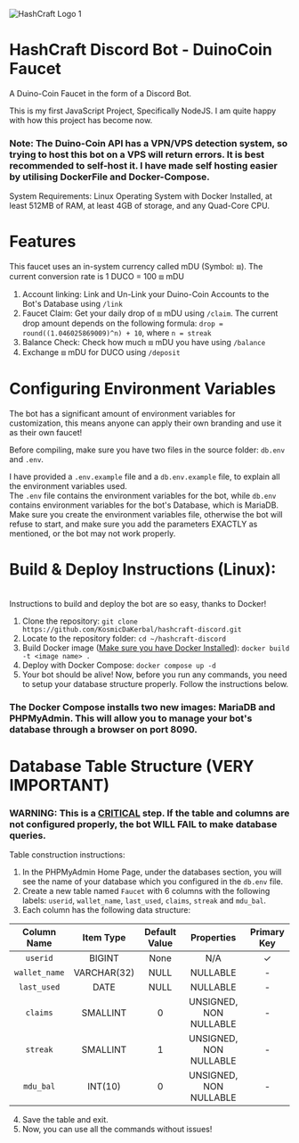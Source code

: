 ![HashCraft Logo 1](https://github.com/user-attachments/assets/d27945d5-63db-466b-adb3-2dd0ce976cbc)
# HashCraft Discord Bot - DuinoCoin Faucet
A Duino-Coin Faucet in the form of a Discord Bot.

This is my first JavaScript Project, Specifically NodeJS. I am quite happy with how this project has become now.
<br>
### Note: The Duino-Coin API has a VPN/VPS detection system, so trying to host this bot on a VPS will return errors. It is best recommended to self-host it. I have made self hosting easier by utilising DockerFile and Docker-Compose.
System Requirements: Linux Operating System with Docker Installed, at least 512MB of RAM, at least 4GB of storage, and any Quad-Core CPU.

# Features

This faucet uses an in-system currency called mDU (Symbol: ⧈). The current conversion rate is 1 DUCO = 100 ⧈ mDU
1. Account linking: Link and Un-Link your Duino-Coin Accounts to the Bot's Database using `/link`
2. Faucet Claim: Get your daily drop of ⧈ mDU using `/claim`. The current drop amount depends on the following formula: `drop = round((1.046025869009)^n) + 10`, where `n = streak`
3. Balance Check: Check how much ⧈ mDU you have using `/balance`
4. Exchange ⧈ mDU for DUCO using `/deposit`


# Configuring Environment Variables
The bot has a significant amount of environment variables for customization, this means anyone can apply their own branding and use it as their own faucet!

Before compiling, make sure you have two files in the source folder: `db.env` and `.env`.

I have provided a `.env.example` file and a `db.env.example` file, to explain all the environment variables used.<br>
The `.env` file contains the environment variables for the bot, while `db.env` contains environment variables for the bot's Database, which is MariaDB.<br>
Make sure you create the environment variables file, otherwise the bot will refuse to start, and make sure you add the parameters EXACTLY as mentioned, or the bot may not work properly.


# Build & Deploy Instructions (Linux):
<br>Instructions to build and deploy the bot are so easy, thanks to Docker!
1. Clone the repository: `git clone https://github.com/KosmicDaKerbal/hashcraft-discord.git`
2. Locate to the repository folder: `cd ~/hashcraft-discord`
3. Build Docker image ([Make sure you have Docker Installed](https://docs.docker.com/desktop/install/linux-install/)): `docker build -t <image name> .`
4. Deploy with Docker Compose: `docker compose up -d`
5. Your bot should be alive! Now, before you run any commands, you need to setup your database structure properly. Follow the instructions below.

### The Docker Compose installs two new images: MariaDB and PHPMyAdmin. This will allow you to manage your bot's database through a browser on port 8090.

# Database Table Structure (VERY IMPORTANT)
### WARNING: This is a <u>CRITICAL</u> step. If the table and columns are not configured properly, the bot WILL FAIL to make database queries.

Table construction instructions:
1. In the PHPMyAdmin Home Page, under the databases section, you will see the name of your database which you configured in the `db.env` file.
2. Create a new table named `Faucet` with 6 columns with the following labels: `userid`, `wallet_name`, `last_used`, `claims`, `streak` and `mdu_bal`.
3. Each column has the following data structure:

| Column Name   | Item Type | Default Value | Properties | Primary Key |
| :---:         |     :---:   |       :---: |     :---:     |       :---:   |
| `userid`      | BIGINT      | None        | N/A     | ✓    |
| `wallet_name` | VARCHAR(32) | NULL        | NULLABLE       | -      |
| `last_used`   | DATE        | NULL        | NULLABLE       | -      |
| `claims`      | SMALLINT    | 0           | UNSIGNED, NON NULLABLE       | -      |
| `streak`      | SMALLINT    | 1           | UNSIGNED, NON NULLABLE       | -      |
| `mdu_bal`     | INT(10)     | 0           | UNSIGNED, NON NULLABLE       | -      |

4. Save the table and exit.
5. Now, you can use all the commands without issues!

